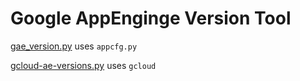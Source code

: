 # Google AppEnginge Version Tool #

[gae_version.py](gae_version.md) uses `appcfg.py`

[gcloud-ae-versions.py](gcloud-ae-versions.md) uses `gcloud`

